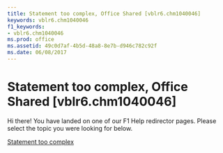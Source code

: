 ```yaml
---
title: Statement too complex, Office Shared [vblr6.chm1040046]
keywords: vblr6.chm1040046
f1_keywords:
- vblr6.chm1040046
ms.prod: office
ms.assetid: 49c0d7af-4b5d-48a8-8e7b-d946c782c92f
ms.date: 06/08/2017
---
```



# Statement too complex, Office Shared [vblr6.chm1040046]

Hi there! You have landed on one of our F1 Help redirector pages. Please select the topic you were looking for below.

[Statement too complex](http://msdn.microsoft.com/library/27400fc8-d50a-d2c6-406e-7d33b10a133c%28Office.15%29.aspx)

